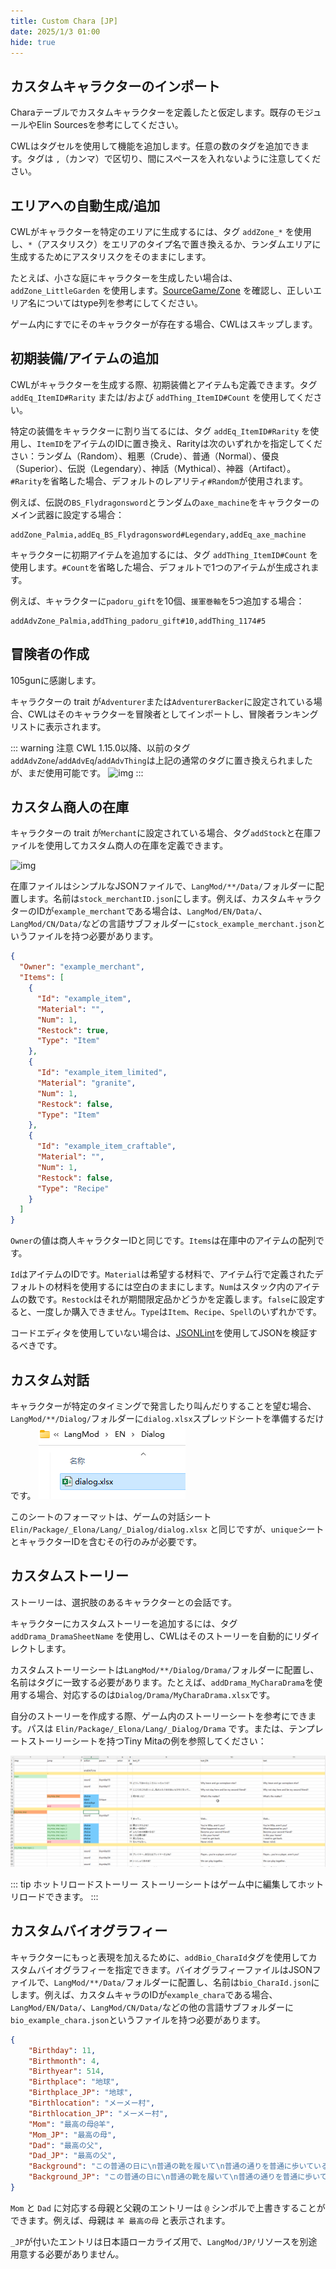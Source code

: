 ```yaml
---
title: Custom Chara [JP]
date: 2025/1/3 01:00
hide: true
---
```


## カスタムキャラクターのインポート

Charaテーブルでカスタムキャラクターを定義したと仮定します。既存のモジュールやElin Sourcesを参考にしてください。
<LinkCard t="SourceChara" u="https://docs.google.com/spreadsheets/d/1CJqsXFF2FLlpPz710oCpNFYF4W_5yoVn" />

CWLはタグセルを使用して機能を追加します。任意の数のタグを追加できます。タグは `,`（カンマ）で区切り、間にスペースを入れないように注意してください。

## エリアへの自動生成/追加

CWLがキャラクターを特定のエリアに生成するには、タグ `addZone_*` を使用し、`*`（アスタリスク）をエリアのタイプ名で置き換えるか、ランダムエリアに生成するためにアスタリスクをそのままにします。

たとえば、小さな庭にキャラクターを生成したい場合は、`addZone_LittleGarden` を使用します。[SourceGame/Zone](https://docs.google.com/spreadsheets/d/16-LkHtVqjuN9U0rripjBn-nYwyqqSGg_) を確認し、正しいエリア名についてはtype列を参考にしてください。

ゲーム内にすでにそのキャラクターが存在する場合、CWLはスキップします。

## 初期装備/アイテムの追加

CWLがキャラクターを生成する際、初期装備とアイテムも定義できます。タグ `addEq_ItemID#Rarity` または/および `addThing_ItemID#Count` を使用してください。

特定の装備をキャラクターに割り当てるには、タグ `addEq_ItemID#Rarity` を使用し、`ItemID`をアイテムのIDに置き換え、Rarityは次のいずれかを指定してください：ランダム（Random）、粗悪（Crude）、普通（Normal）、優良（Superior）、伝説（Legendary）、神話（Mythical）、神器（Artifact）。`#Rarity`を省略した場合、デフォルトのレアリティ`#Random`が使用されます。

例えば、伝説の`BS_Flydragonsword`とランダムの`axe_machine`をキャラクターのメイン武器に設定する場合：
```:no-line-numbers
addZone_Palmia,addEq_BS_Flydragonsword#Legendary,addEq_axe_machine
```

キャラクターに初期アイテムを追加するには、タグ `addThing_ItemID#Count` を使用します。`#Count`を省略した場合、デフォルトで1つのアイテムが生成されます。

例えば、キャラクターに`padoru_gift`を10個、`援軍巻軸`を5つ追加する場合：
```:no-line-numbers
addAdvZone_Palmia,addThing_padoru_gift#10,addThing_1174#5
```

## 冒険者の作成

105gunに感謝します。

キャラクターの trait が`Adventurer`または`AdventurerBacker`に設定されている場合、CWLはそのキャラクターを冒険者としてインポートし、冒険者ランキングリストに表示されます。

::: warning 注意
CWL 1.15.0以降、以前のタグ`addAdvZone`/`addAdvEq`/`addAdvThing`は上記の通常のタグに置き換えられましたが、まだ使用可能です。
![img](https://i.postimg.cc/SN93258B/image.png)
:::

## カスタム商人の在庫

キャラクターの trait が`Merchant`に設定されている場合、タグ`addStock`と在庫ファイルを使用してカスタム商人の在庫を定義できます。

![img](https://i.postimg.cc/59gzM54K/image.png)

在庫ファイルはシンプルなJSONファイルで、`LangMod/**/Data/`フォルダーに配置します。名前は`stock_merchantID.json`にします。例えば、カスタムキャラクターのIDが`example_merchant`である場合は、`LangMod/EN/Data/`、`LangMod/CN/Data/`などの言語サブフォルダーに`stock_example_merchant.json`というファイルを持つ必要があります。
```json
{
  "Owner": "example_merchant",
  "Items": [
    {
      "Id": "example_item",
      "Material": "",
      "Num": 1,
      "Restock": true,
      "Type": "Item"
    },
    {
      "Id": "example_item_limited",
      "Material": "granite",
      "Num": 1,
      "Restock": false,
      "Type": "Item"
    },
    {
      "Id": "example_item_craftable",
      "Material": "",
      "Num": 1,
      "Restock": false,
      "Type": "Recipe"
    }
  ]
}
```

`Owner`の値は商人キャラクターIDと同じです。`Items`は在庫中のアイテムの配列です。

`Id`はアイテムのIDです。`Material`は希望する材料で、アイテム行で定義されたデフォルトの材料を使用するには空白のままにします。`Num`はスタック内のアイテムの数です。`Restock`はそれが期間限定品かどうかを定義します。`false`に設定すると、一度しか購入できません。`Type`は`Item`、`Recipe`、`Spell`のいずれかです。

コードエディタを使用していない場合は、[JSONLint](https://jsonlint.com/)を使用してJSONを検証するべきです。

## カスタム対話

キャラクターが特定のタイミングで発言したり叫んだりすることを望む場合、`LangMod/**/Dialog/`フォルダーに`dialog.xlsx`スプレッドシートを準備するだけです。
![img](./assets/dialog.png)

このシートのフォーマットは、ゲームの対話シート `Elin/Package/_Elona/Lang/_Dialog/dialog.xlsx` と同じですが、`unique`シートとキャラクターIDを含むその行のみが必要です。

## カスタムストーリー

ストーリーは、選択肢のあるキャラクターとの会話です。

キャラクターにカスタムストーリーを追加するには、タグ `addDrama_DramaSheetName` を使用し、CWLはそのストーリーを自動的にリダイレクトします。

カスタムストーリーシートは`LangMod/**/Dialog/Drama/`フォルダーに配置し、名前はタグに一致する必要があります。たとえば、`addDrama_MyCharaDrama`を使用する場合、対応するのは`Dialog/Drama/MyCharaDrama.xlsx`です。

自分のストーリーを作成する際、ゲーム内のストーリーシートを参考にできます。パスは `Elin/Package/_Elona/Lang/_Dialog/Drama` です。または、テンプレートストーリーシートを持つTiny Mitaの例を参照してください：

<LinkCard t="CWL Example：Tiny Mita" u="https://steamcommunity.com/sharedfiles/filedetails/?id=3396774199" />

![img](./assets/drama.png)

::: tip ホットリロードストーリー
ストーリーシートはゲーム中に編集してホットリロードできます。
:::

## カスタムバイオグラフィー

キャラクターにもっと表現を加えるために、`addBio_CharaId`タグを使用してカスタムバイオグラフィーを指定できます。バイオグラフィーファイルはJSONファイルで、`LangMod/**/Data/`フォルダーに配置し、名前は`bio_CharaId.json`にします。例えば、カスタムキャラのIDが`example_chara`である場合、`LangMod/EN/Data/`、`LangMod/CN/Data/`などの他の言語サブフォルダーに`bio_example_chara.json`というファイルを持つ必要があります。
```json
{
    "Birthday": 11,
    "Birthmonth": 4,
    "Birthyear": 514,
    "Birthplace": "地球",
    "Birthplace_JP": "地球",
    "Birthlocation": "メーメー村",
    "Birthlocation_JP": "メーメー村",
    "Mom": "最高の母@羊",
    "Mom_JP": "最高の母",
    "Dad": "最高の父",
    "Dad_JP": "最高の父",
    "Background": "この普通の日に\n普通の靴を履いて\n普通の通りを普通に歩いている\n普通のイヤホンを取り出す\n普通の感覚を見つける\nお気に入りの普通の音楽を一曲\n普通のディスコで普通に揺れる",
    "Background_JP": "この普通の日に\n普通の靴を履いて\n普通の通りを普通に歩いている\n普通のイヤホンを取り出す\n普通の感覚を見つける\nお気に入りの普通の音楽を一曲\n普通のディスコで普通に揺れる"
}
```

`Mom` と `Dad` に対応する母親と父親のエントリーは `@` シンボルで上書きすることができます。例えば、母親は `羊 最高の母` と表示されます。

`_JP`が付いたエントリは日本語ローカライズ用で、`LangMod/JP/`リソースを別途用意する必要がありません。
